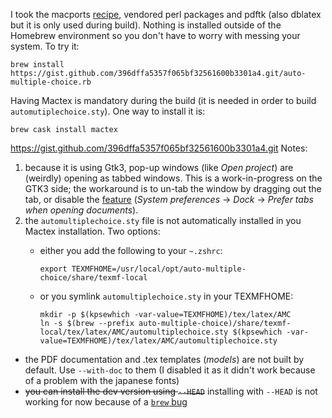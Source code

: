 I took the macports [recipe][macports], vendored perl packages and pdftk (also dblatex but it is only used during build). Nothing is installed outside of the Homebrew environment so you don't have to worry with messing your system. To try it:

    brew install https://gist.github.com/396dffa5357f065bf32561600b3301a4.git/auto-multiple-choice.rb

Having Mactex is mandatory during the build (it is needed in order to build `automutiplechoice.sty`). One way to install it is:

    brew cask install mactex
https://gist.github.com/396dffa5357f065bf32561600b3301a4.git
Notes:
1. because it is using Gtk3, pop-up windows (like _Open project_) are (weirdly) opening as tabbed
   windows. This is a work-in-progress on the GTK3 side; the workaround is to un-tab the window by
   dragging out the tab, or disable the [feature](https://support.apple.com/kb/PH25244?locale=en_US)
   (_System preferences_ -> _Dock_ -> _Prefer tabs when opening documents_).
2. the `automultiplechoice.sty` file is not automatically installed in you Mactex installation. Two options:
   - either you add the following to your `~.zshrc`:

         export TEXMFHOME=/usr/local/opt/auto-multiple-choice/share/texmf-local

   - or you symlink `automultiplechoice.sty` in your TEXMFHOME:

         mkdir -p $(kpsewhich -var-value=TEXMFHOME)/tex/latex/AMC
         ln -s $(brew --prefix auto-multiple-choice)/share/texmf-local/tex/latex/AMC/automultiplechoice.sty $(kpsewhich -var-value=TEXMFHOME)/tex/latex/AMC/automultiplechoice.sty

- the PDF documentation and .tex templates (_models_) are not built by default. Use `--with-doc` to them (I disabled it as it didn't work because of a problem with the japanese fonts)
- ~~you can install the dev version using `--HEAD`~~ installing with `--HEAD` is not working for now because of a [`brew` bug](https://github.com/Homebrew/brew/issues/3628)

[macports]: https://github.com/macports/macports-ports/blob/d894802c28bda4045d956f327b3d5af89576bb22/x11/auto-multiple-choice/Portfile